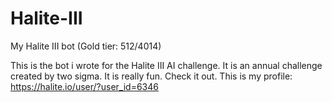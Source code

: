 # Halite-III
My Halite III bot (Gold tier: 512/4014) 

This is the bot i wrote for the Halite III AI challenge. It is an annual challenge created by two sigma. It is really fun. Check it out. 
This is my profile: https://halite.io/user/?user_id=6346

